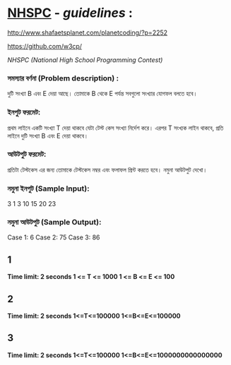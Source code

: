 # [NHSPC](http://www.nhspc.org/) - *guidelines* :
http://www.shafaetsplanet.com/planetcoding/?p=2252

https://github.com/w3cp/

_NHSPC (National High School Programming Contest)_

### সমস্যার বর্ণনা (Problem description) :
দুটি সংখ্যা B এবং E দেয়া আছে। তোমাকে B থেকে E পর্যন্ত সবগুলো সংখ্যার যোগফল বলতে হবে।

### ইনপুট ফরমেট:
প্রথম লাইনে একটি সংখ্যা T দেয়া থাকবে যেটা টেস্ট কেস সংখ্যা নির্দেশ করে। 
এরপর T সংখ্যক লাইন থাকবে, প্রতি লাইনে দুটি সংখ্যা B এবং E দেয়া থাকবে।

### আউটপুট ফরমেট:
প্রতিটা টেস্টকেস এর জন্য তোমাকে টেস্টকেস নম্বর এবং ফলাফল প্রিন্ট করতে হবে। 
নমুনা আউটপুট দেখো।

### নমুনা ইনপুট (Sample Input):

3
1 3
10 15
20 23

### নমুনা আউটপুট (Sample Output):

Case 1: 6
Case 2: 75
Case 3: 86

## 1
__Time limit: 2 seconds
1 <= T <= 1000
1 <= B <= E <= 100__

## 2
__Time limit: 2 seconds
1<=T<=100000
1<=B<=E<=100000__

## 3
__Time limit: 2 seconds
1<=T<=100000
1<=B<=E<=1000000000000000__



